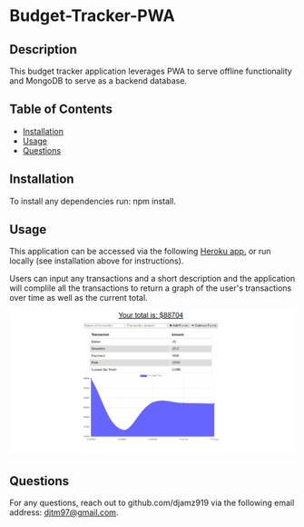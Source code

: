 # Budget-Tracker-PWA

## Description
This budget tracker application leverages PWA to serve offline functionality and MongoDB to serve as a backend database.

## Table of Contents
  * [Installation](#installation)
  * [Usage](#usage)
  * [Questions](#questions)

## Installation
To install any dependencies run: npm install. 

## Usage
This application can be accessed via the following [Heroku app.](https://salty-waters-31131.herokuapp.com/) or run locally (see installation above for instructions).

Users can input any transactions and a short description and the application will complile all the transactions to return a graph of the user's transactions over time as well as the current total.

![Screenshot of Budget Tracker](public/images/Budget-Tracker-Screenshot.png)

## Questions
For any questions, reach out to github.com/djamz919 via the following email address: djtm97@gmail.com.
